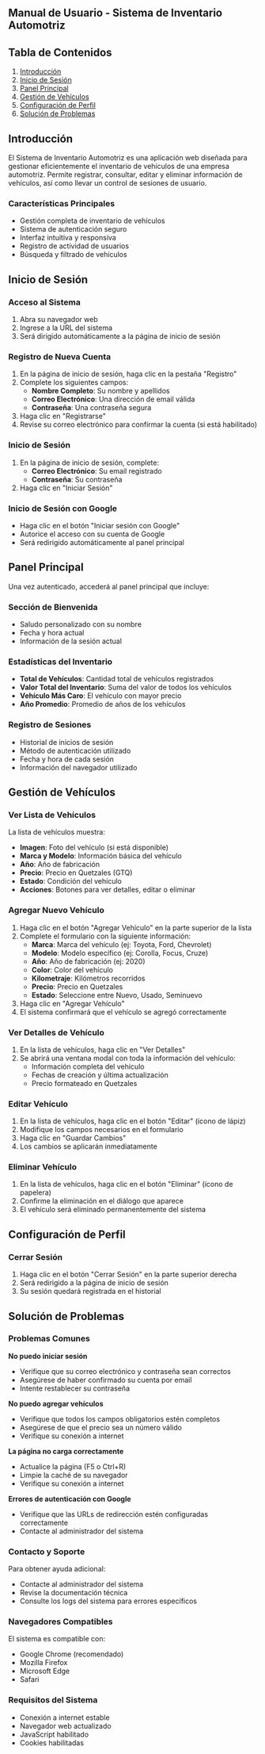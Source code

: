 ## Manual de Usuario - Sistema de Inventario Automotriz

## Tabla de Contenidos
1. [Introducción](#introducción)
2. [Inicio de Sesión](#inicio-de-sesión)
3. [Panel Principal](#panel-principal)
4. [Gestión de Vehículos](#gestión-de-vehículos)
5. [Configuración de Perfil](#configuración-de-perfil)
6. [Solución de Problemas](#solución-de-problemas)

## Introducción

El Sistema de Inventario Automotriz es una aplicación web diseñada para gestionar eficientemente el inventario de vehículos de una empresa automotriz. Permite registrar, consultar, editar y eliminar información de vehículos, así como llevar un control de sesiones de usuario.

### Características Principales
- Gestión completa de inventario de vehículos
- Sistema de autenticación seguro
- Interfaz intuitiva y responsiva
- Registro de actividad de usuarios
- Búsqueda y filtrado de vehículos

## Inicio de Sesión

### Acceso al Sistema
1. Abra su navegador web
2. Ingrese a la URL del sistema
3. Será dirigido automáticamente a la página de inicio de sesión

### Registro de Nueva Cuenta
1. En la página de inicio de sesión, haga clic en la pestaña "Registro"
2. Complete los siguientes campos:
   - **Nombre Completo**: Su nombre y apellidos
   - **Correo Electrónico**: Una dirección de email válida
   - **Contraseña**: Una contraseña segura
3. Haga clic en "Registrarse"
4. Revise su correo electrónico para confirmar la cuenta (si está habilitado)

### Inicio de Sesión
1. En la página de inicio de sesión, complete:
   - **Correo Electrónico**: Su email registrado
   - **Contraseña**: Su contraseña
2. Haga clic en "Iniciar Sesión"

### Inicio de Sesión con Google
- Haga clic en el botón "Iniciar sesión con Google"
- Autorice el acceso con su cuenta de Google
- Será redirigido automáticamente al panel principal

## Panel Principal

Una vez autenticado, accederá al panel principal que incluye:

### Sección de Bienvenida
- Saludo personalizado con su nombre
- Fecha y hora actual
- Información de la sesión actual

### Estadísticas del Inventario
- **Total de Vehículos**: Cantidad total de vehículos registrados
- **Valor Total del Inventario**: Suma del valor de todos los vehículos
- **Vehículo Más Caro**: El vehículo con mayor precio
- **Año Promedio**: Promedio de años de los vehículos

### Registro de Sesiones
- Historial de inicios de sesión
- Método de autenticación utilizado
- Fecha y hora de cada sesión
- Información del navegador utilizado

## Gestión de Vehículos

### Ver Lista de Vehículos
La lista de vehículos muestra:
- **Imagen**: Foto del vehículo (si está disponible)
- **Marca y Modelo**: Información básica del vehículo
- **Año**: Año de fabricación
- **Precio**: Precio en Quetzales (GTQ)
- **Estado**: Condición del vehículo
- **Acciones**: Botones para ver detalles, editar o eliminar

### Agregar Nuevo Vehículo
1. Haga clic en el botón "Agregar Vehículo" en la parte superior de la lista
2. Complete el formulario con la siguiente información:
   - **Marca**: Marca del vehículo (ej: Toyota, Ford, Chevrolet)
   - **Modelo**: Modelo específico (ej: Corolla, Focus, Cruze)
   - **Año**: Año de fabricación (ej: 2020)
   - **Color**: Color del vehículo
   - **Kilometraje**: Kilómetros recorridos
   - **Precio**: Precio en Quetzales
   - **Estado**: Seleccione entre Nuevo, Usado, Seminuevo
3. Haga clic en "Agregar Vehículo"
4. El sistema confirmará que el vehículo se agregó correctamente

### Ver Detalles de Vehículo
1. En la lista de vehículos, haga clic en "Ver Detalles"
2. Se abrirá una ventana modal con toda la información del vehículo:
   - Información completa del vehículo
   - Fechas de creación y última actualización
   - Precio formateado en Quetzales

### Editar Vehículo
1. En la lista de vehículos, haga clic en el botón "Editar" (ícono de lápiz)
2. Modifique los campos necesarios en el formulario
3. Haga clic en "Guardar Cambios"
4. Los cambios se aplicarán inmediatamente

### Eliminar Vehículo
1. En la lista de vehículos, haga clic en el botón "Eliminar" (ícono de papelera)
2. Confirme la eliminación en el diálogo que aparece
3. El vehículo será eliminado permanentemente del sistema

## Configuración de Perfil

### Cerrar Sesión
1. Haga clic en el botón "Cerrar Sesión" en la parte superior derecha
2. Será redirigido a la página de inicio de sesión
3. Su sesión quedará registrada en el historial

## Solución de Problemas

### Problemas Comunes

**No puedo iniciar sesión**
- Verifique que su correo electrónico y contraseña sean correctos
- Asegúrese de haber confirmado su cuenta por email
- Intente restablecer su contraseña

**No puedo agregar vehículos**
- Verifique que todos los campos obligatorios estén completos
- Asegúrese de que el precio sea un número válido
- Verifique su conexión a internet

**La página no carga correctamente**
- Actualice la página (F5 o Ctrl+R)
- Limpie la caché de su navegador
- Verifique su conexión a internet

**Errores de autenticación con Google**
- Verifique que las URLs de redirección estén configuradas correctamente
- Contacte al administrador del sistema

### Contacto y Soporte

Para obtener ayuda adicional:
- Contacte al administrador del sistema
- Revise la documentación técnica
- Consulte los logs del sistema para errores específicos

### Navegadores Compatibles

El sistema es compatible con:
- Google Chrome (recomendado)
- Mozilla Firefox
- Microsoft Edge
- Safari

### Requisitos del Sistema

- Conexión a internet estable
- Navegador web actualizado
- JavaScript habilitado
- Cookies habilitadas